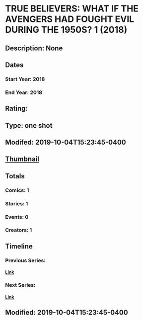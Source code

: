 # TRUE BELIEVERS: WHAT IF THE AVENGERS HAD FOUGHT EVIL DURING THE 1950S? 1 (2018)
## Description: None
## Dates
### Start Year: 2018
### End Year: 2018
## Rating: 
## Type: one shot
## Modifed: 2019-10-04T15:23:45-0400
## [Thumbnail](http://i.annihil.us/u/prod/marvel/i/mg/b/40/image_not_available.jpg)
## Totals
### Comics: 1
### Stories: 1
### Events: 0
### Creators: 1
## Timeline
### Previous Series: 
#### [Link]()
### Next Series: 
#### [Link]()
## Modified: 2019-10-04T15:23:45-0400